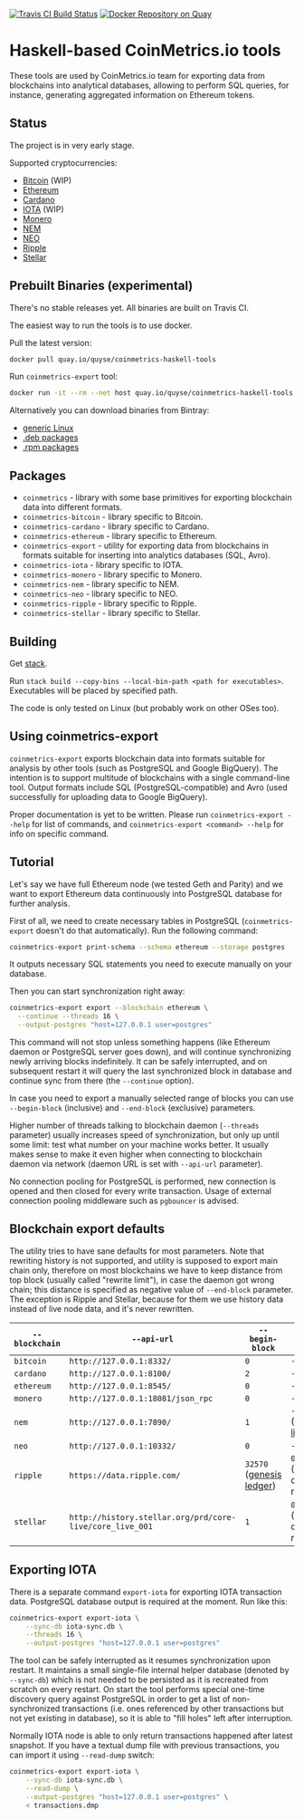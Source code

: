 [![Travis CI Build Status](https://travis-ci.org/coinmetrics-io/haskell-tools.svg?branch=master)](https://travis-ci.org/coinmetrics-io/haskell-tools) [![Docker Repository on Quay](https://quay.io/repository/quyse/coinmetrics-haskell-tools/status "Docker Repository on Quay")](https://quay.io/repository/quyse/coinmetrics-haskell-tools)

# Haskell-based CoinMetrics.io tools

These tools are used by CoinMetrics.io team for exporting data from blockchains into analytical databases,
allowing to perform SQL queries, for instance, generating aggregated information on Ethereum tokens.

## Status

The project is in very early stage.

Supported cryptocurrencies:

* [Bitcoin](https://bitcoin.org/) (WIP)
* [Ethereum](https://www.ethereum.org/)
* [Cardano](https://www.cardanohub.org/)
* [IOTA](https://iota.org/) (WIP)
* [Monero](https://getmonero.org/)
* [NEM](https://nem.io/)
* [NEO](https://neo.org/)
* [Ripple](https://ripple.com/)
* [Stellar](https://www.stellar.org/)

## Prebuilt Binaries (experimental)

There's no stable releases yet. All binaries are built on Travis CI.

The easiest way to run the tools is to use docker.

Pull the latest version:
```bash
docker pull quay.io/quyse/coinmetrics-haskell-tools
```

Run `coinmetrics-export` tool:
```bash
docker run -it --rm --net host quay.io/quyse/coinmetrics-haskell-tools coinmetrics-export <arguments>
```

Alternatively you can download binaries from Bintray:

* [generic Linux](https://bintray.com/coinmetrics/haskell-tools)
* [.deb packages](https://bintray.com/coinmetrics/haskell-tools-deb)
* [.rpm packages](https://bintray.com/coinmetrics/haskell-tools-rpm)

## Packages

* `coinmetrics` - library with some base primitives for exporting blockchain data into different formats.
* `coinmetrics-bitcoin` - library specific to Bitcoin.
* `coinmetrics-cardano` - library specific to Cardano.
* `coinmetrics-ethereum` - library specific to Ethereum.
* `coinmetrics-export` - utility for exporting data from blockchains in formats suitable for inserting into analytics databases (SQL, Avro).
* `coinmetrics-iota` - library specific to IOTA.
* `coinmetrics-monero` - library specific to Monero.
* `coinmetrics-nem` - library specific to NEM.
* `coinmetrics-neo` - library specific to NEO.
* `coinmetrics-ripple` - library specific to Ripple.
* `coinmetrics-stellar` - library specific to Stellar.

## Building

Get [stack](https://docs.haskellstack.org/en/stable/install_and_upgrade/).

Run `stack build --copy-bins --local-bin-path <path for executables>`. Executables will be placed by specified path.

The code is only tested on Linux (but probably work on other OSes too).

## Using coinmetrics-export

`coinmetrics-export` exports blockchain data into formats suitable for analysis by other tools (such as PostgreSQL and Google BigQuery).
The intention is to support multitude of blockchains with a single command-line tool.
Output formats include SQL (PostgreSQL-compatible) and Avro (used successfully for uploading data to Google BigQuery).

Proper documentation is yet to be written. Please run `coinmetrics-export --help` for list of commands, and `coinmetrics-export <command> --help` for info on specific command.

## Tutorial

Let's say we have full Ethereum node (we tested Geth and Parity) and we want to export Ethereum data continuously into PostgreSQL database for further analysis.

First of all, we need to create necessary tables in PostgreSQL (`coinmetrics-export` doesn't do that automatically). Run the following command:

```bash
coinmetrics-export print-schema --schema ethereum --storage postgres
```

It outputs necessary SQL statements you need to execute manually on your database.

Then you can start synchronization right away:

```bash
coinmetrics-export export --blockchain ethereum \
  --continue --threads 16 \
  --output-postgres "host=127.0.0.1 user=postgres"
```

This command will not stop unless something happens (like Ethereum daemon or PostgreSQL server goes down), and will continue synchronizing newly arriving blocks indefinitely. It can be safely interrupted, and on subsequent restart it will query the last synchronized block in database and continue sync from there (the `--continue` option).

In case you need to export a manually selected range of blocks you can use `--begin-block` (inclusive) and `--end-block` (exclusive) parameters.

Higher number of threads talking to blockchain daemon (`--threads` parameter) usually increases speed of synchronization, but only up until some limit: test what number on your machine works better. It usually makes sense to make it even higher when connecting to blockchain daemon via network (daemon URL is set with `--api-url` parameter).

No connection pooling for PostgreSQL is performed, new connection is opened and then closed for every write transaction. Usage of external connection pooling middleware such as `pgbouncer` is advised.

## Blockchain export defaults

The utility tries to have sane defaults for most parameters. Note that rewriting history is not supported, and utility is supposed to export main chain only, therefore on most blockchains we have to keep distance from top block (usually called "rewrite limit"), in case the daemon got wrong chain; this distance is specified as negative value of `--end-block` parameter. The exception is Ripple and Stellar, because for them we use history data instead of live node data, and it's never rewritten.

| `--blockchain` | `--api-url` | `--begin-block` | `--end-block` |
|---|---|---|---|
| `bitcoin` | `http://127.0.0.1:8332/` | `0` | `-1000` |
| `cardano` | `http://127.0.0.1:8100/` | `2` | `-1000` |
| `ethereum` | `http://127.0.0.1:8545/` | `0` | `-1000` |
| `monero` | `http://127.0.0.1:18081/json_rpc` | `0` | `-60` |
| `nem` | `http://127.0.0.1:7890/` | `1` | `-360` ([rewrite limit](https://nemproject.github.io/#initiating-transactions)) |
| `neo` | `http://127.0.0.1:10332/` | `0` | `-1000` |
| `ripple` | `https://data.ripple.com/` | `32570` ([genesis ledger](https://ripple.com/build/data-api-v2/#genesis-ledger)) | `0` (history data, no rewrites) |
| `stellar` | `http://history.stellar.org/prd/core-live/core_live_001` | `1` | `0` (history data, no rewrites) |

## Exporting IOTA

There is a separate command `export-iota` for exporting IOTA transaction data. PostgreSQL database output is required at the moment. Run like this:

```bash
coinmetrics-export export-iota \
	--sync-db iota-sync.db \
	--threads 16 \
	--output-postgres "host=127.0.0.1 user=postgres"
```

The tool can be safely interrupted as it resumes synchronization upon restart. It maintains a small single-file internal helper database (denoted by `--sync-db`) which is not needed to be persisted as it is recreated from scratch on every restart. On start the tool performs special one-time discovery query against PostgreSQL in order to get a list of non-synchronized transactions (i.e. ones referenced by other transactions but not yet existing in database), so it is able to "fill holes" left after interruption.

Normally IOTA node is able to only return transactions happened after latest snapshot. If you have a textual dump file with previous transactions, you can import it using `--read-dump` switch:

```bash
coinmetrics-export export-iota \
	--sync-db iota-sync.db \
	--read-dump \
	--output-postgres "host=127.0.0.1 user=postgres" \
	< transactions.dmp
```
